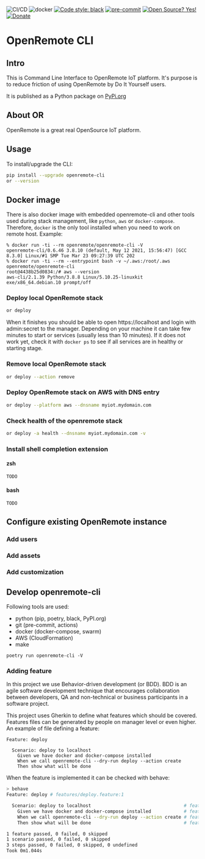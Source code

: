 ![CI/CD](https://github.com/openremote/openremote-cli/workflows/CI/CD/badge.svg)
![docker](https://github.com/openremote/openremote-cli/workflows/docker/badge.svg)
[![Code style: black](https://img.shields.io/badge/code%20style-black-000000.svg)](https://github.com/psf/black)
[![pre-commit](https://img.shields.io/badge/pre--commit-enabled-brightgreen?logo=pre-commit&logoColor=white)](https://github.com/pre-commit/pre-commit)
[![Open Source? Yes!](https://badgen.net/badge/Open%20Source%20%3F/Yes%21/blue?icon=github)](https://github.com/Naereen/badges/)
[![Donate](https://img.shields.io/badge/donations-appreciated-green.svg)](https://www.paypal.com/webapps/shoppingcart?flowlogging_id=4b5432e8ad1a8&mfid=1616517920020_4b5432e8ad1a8#/checkout/openButton)

# OpenRemote CLI

## Intro

This is Command Line Interface to OpenRemote IoT platform. It's purpose is to reduce friction of using OpenRemote by Do It Yourself users.

It is published as a Python package on [PyPi.org](https://pypi.org/project/openremote-cli/)

## About OR

OpenRemote is a great real OpenSource IoT platform.

## Usage

To install/upgrade the CLI:
```bash
pip install --upgrade openremote-cli
or --version
```

## Docker image

There is also docker image with embedded openremote-cli and other tools used during
stack management, like `python`, `aws` or `docker-compose`. Therefore, `docker` is
the only tool installed when you need to work on remote host. Example:

```
% docker run -ti --rm openremote/openremote-cli -V
openremote-cli/0.6.46 3.8.10 (default, May 12 2021, 15:56:47) [GCC 8.3.0] Linux/#1 SMP Tue Mar 23 09:27:39 UTC 202
% docker run -ti --rm --entrypoint bash -v ~/.aws:/root/.aws openremote/openremote-cli
root@4438b25d0834:/# aws --version
aws-cli/2.1.39 Python/3.8.8 Linux/5.10.25-linuxkit exe/x86_64.debian.10 prompt/off
```

### Deploy local OpenRemote stack

```bash
or deploy
```

When it finishes you should be able to open https://localhost and login with admin:secret to the manager. Depending on your machine it can take few minutes to
start or services (usually less than 10 minutes). If it does not work yet, check it with ```docker ps``` to see if all services are in healthy or starting stage.

### Remove local OpenRemote stack

```bash
or deploy --action remove
```

### Deploy OpenRemote stack on AWS with DNS entry

```bash
or deploy --platform aws --dnsname myiot.mydomain.com
```
### Check health of the openremote stack
```bash
or deploy -a health --dnsname myiot.mydomain.com -v
```

### Install shell completion extension

#### zsh

```bash
TODO
```

#### bash

```
TODO
```

## Configure existing OpenRemote instance

### Add users

### Add assets

### Add customization

## Develop openremote-cli

Following tools are used:
- python (pip, poetry, black, PyPI.org)
- git (pre-commit, actions)
- docker (docker-compose, swarm)
- AWS (CloudFormation)
- make

`poetry run openremote-cli -V`
### Adding feature

In this project we use Behavior-driven development (or BDD). BDD is an agile
software development technique that encourages collaboration between developers,
QA and non-technical or business participants in a software project.

This project uses Gherkin to define what features which should be covered. Features
files can be generated by people on manager level or even higher. An example
of file defining a feature:

```gherkin
Feature: deploy

  Scenario: deploy to localhost
    Given we have docker and docker-compose installed
    When we call openremote-cli --dry-run deploy --action create
    Then show what will be done
```

When the feature is implemented it can be checked with behave:

```bash
> behave
Feature: deploy # features/deploy.feature:1

  Scenario: deploy to localhost                                  # features/deploy.feature:3
    Given we have docker and docker-compose installed            # features/steps/deploy_steps.py:8 0.453s
    When we call openremote-cli --dry-run deploy --action create # features/steps/deploy_steps.py:16 0.591s
    Then show what will be done                                  # features/steps/deploy_steps.py:24 0.000s

1 feature passed, 0 failed, 0 skipped
1 scenario passed, 0 failed, 0 skipped
3 steps passed, 0 failed, 0 skipped, 0 undefined
Took 0m1.044s
```
